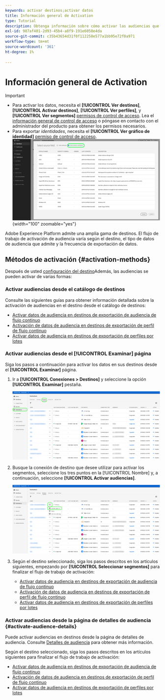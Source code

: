 ```yaml
---
keywords: activar destinos;activar datos
title: Información general de Activation
type: Tutorial
description: Obtenga información sobre cómo activar las audiencias que tiene en Adobe Experience Platform en varios tipos de destinos.
exl-id: 987af401-2d93-45b4-a8f9-191e6058e4da
source-git-commit: c35b43654d31f0f112258e577a1bb95e72f0a971
workflow-type: tm+mt
source-wordcount: '361'
ht-degree: 1%

---
```


# Información general de Activation

>[!IMPORTANT]
> 
>* Para activar los datos, necesita el **[!UICONTROL Ver destinos]**, **[!UICONTROL Activar destinos]**, **[!UICONTROL Ver perfiles]**, y **[!UICONTROL Ver segmentos]** [permisos de control de acceso](/help/access-control/home.md#permissions). Lea el [información general de control de acceso](/help/access-control/ui/overview.md) o póngase en contacto con el administrador del producto para obtener los permisos necesarios.
>* Para exportar *identidades*, necesita el **[!UICONTROL Ver gráfico de identidad]** [permiso de control de acceso](/help/access-control/home.md#permissions). <br> ![Seleccione el área de nombres de identidad resaltada en el flujo de trabajo para activar audiencias en los destinos.](/help/destinations/assets/overview/export-identities-to-destination.png "Seleccione el área de nombres de identidad resaltada en el flujo de trabajo para activar audiencias en los destinos."){width="100" zoomable="yes"}

Adobe Experience Platform admite una amplia gama de destinos. El flujo de trabajo de activación de audiencia varía según el destino, el tipo de datos de audiencia que admite y la frecuencia de exportación de datos.

## Métodos de activación {#activation-methods}

Después de usted [configuración del destino](connect-destination.md)Además, las audiencias se pueden activar de varias formas:

### Activar audiencias desde el catálogo de destinos

Consulte las siguientes guías para obtener información detallada sobre la activación de audiencias en el destino desde el catálogo de destinos:

* [Activar datos de audiencia en destinos de exportación de audiencia de flujo continuo](activate-segment-streaming-destinations.md)
* [Activación de datos de audiencia en destinos de exportación de perfil de flujo continuo](activate-streaming-profile-destinations.md)
* [Activar datos de audiencia en destinos de exportación de perfiles por lotes](activate-batch-profile-destinations.md)

### Activar audiencias desde el [!UICONTROL Examinar] página

Siga los pasos a continuación para activar los datos en sus destinos desde el **[!UICONTROL Examinar]** página.

1. Ir a **[!UICONTROL Conexiones > Destinos]** y seleccione la opción **[!UICONTROL Examinar]** pestaña.

   ![Ficha Examinar](../assets/ui/activation-overview/browse-tab.png)

1. Busque la conexión de destino que desee utilizar para activar los segmentos, seleccione los tres puntos en la [!UICONTROL Nombre] y, a continuación, seleccione **[!UICONTROL Activar audiencias]**.

   ![Botón Activar audiencias](../assets/ui/activation-overview/activate-segments.png)

1. Según el destino seleccionado, siga los pasos descritos en los artículos siguientes, empezando por **[!UICONTROL Seleccionar segmentos]** para finalizar el flujo de trabajo de activación:

   * [Activar datos de audiencia en destinos de exportación de audiencia de flujo continuo](activate-segment-streaming-destinations.md)
   * [Activación de datos de audiencia en destinos de exportación de perfil de flujo continuo](activate-streaming-profile-destinations.md)
   * [Activar datos de audiencia en destinos de exportación de perfiles por lotes](activate-batch-profile-destinations.md)

### Activar audiencias desde la página de detalles de audiencia {#activate-audience-details}

Puede activar audiencias en destinos desde la página de detalles de audiencia. Consulte [Detalles de audiencia](../../segmentation/ui/audience-portal.md#audience-details) para obtener más información.

Según el destino seleccionado, siga los pasos descritos en los artículos siguientes para finalizar el flujo de trabajo de activación:

* [Activar datos de audiencia en destinos de exportación de audiencia de flujo continuo](activate-segment-streaming-destinations.md)
* [Activación de datos de audiencia en destinos de exportación de perfil de flujo continuo](activate-streaming-profile-destinations.md)
* [Activar datos de audiencia en destinos de exportación de perfiles por lotes](activate-batch-profile-destinations.md)
